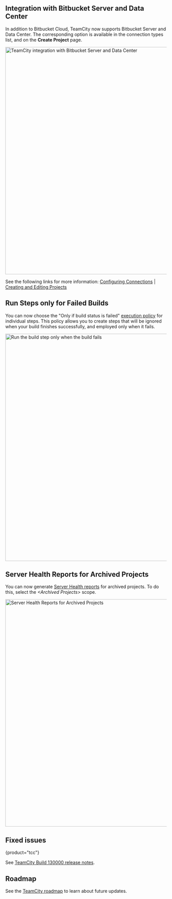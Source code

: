 [//]: # (title: What's New in TeamCity 2023.03)
[//]: # (auxiliary-id: What's New in TeamCity 2023.03;What's New in TeamCity)

## Integration with Bitbucket Server and Data Center

In addition to Bitbucket Cloud, TeamCity now supports Bitbucket Server and Data Center. The corresponding option is available in the connection types list, and on the **Create Project** page.

<img src="dk-whatsnew202303-bbserver.png" width="708" alt="TeamCity integration with Bitbucket Server and Data Center"/>

See the following links for more information: [Configuring Connections](configuring-connections.md#Bitbucket+Server+and+Data+Center) | [Creating and Editing Projects](creating-and-editing-projects.md#Creating+project+pointing+to+Bitbucket)


## Run Steps only for Failed Builds

You can now choose the "Only if build status is failed" [execution policy](configuring-build-steps.md#Execution+Policy) for individual steps. This policy allows you to create steps that will be ignored when your build finishes successfully, and employed only when it fails.


<img src="dk-whatsnew2303-onlywhenfails.png" width="708" alt="Run the build step only when the build fails"/>



## Server Health Reports for Archived Projects

You can now generate [Server Health reports](server-health.md) for archived projects. To do this, select the *&lt;Archived Projects&gt;* scope.

<img src="dk-serverHealthArhived.png" width="708" alt="Server Health Reports for Archived Projects"/>



## Fixed issues
{product="tcc"}

See [TeamCity Build 130000 release notes](teamcity-release-notes-build-130000.md).

## Roadmap

See the [TeamCity roadmap](https://www.jetbrains.com/teamcity/roadmap/#teamcity-roadmap) to learn about future updates.